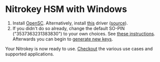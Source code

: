 # Nitrokey HSM with Windows

1. Install [OpenSC](https://github.com/OpenSC/OpenSC/wiki).  Alternatively, install [this](www.cardcontact.de/download/sc-hsm-starterkit.zip) driver ([source](https://github.com/CardContact/sc-hsm-embedded)).
2. If you didn't do so already, change the default SO-PIN ("3537363231383830") to your own choices. See [these instructions](https://github.com/OpenSC/OpenSC/wiki/SmartCardHSM#initialize-the-device). Afterwards you can begin to [generate new keys](https://github.com/OpenSC/OpenSC/wiki/SmartCardHSM#generate-key-pair).

Your Nitrokey is now ready to use. [Checkout](https://www.nitrokey.com/documentation/applications) the various use cases and supported applications.